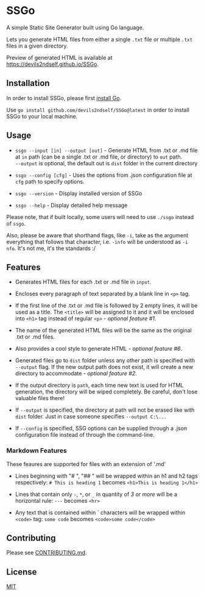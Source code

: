 # SSGo
A simple Static Site Generator built using Go language. 

Lets you generate HTML files from either a single `.txt` file or multiple `.txt` files in a given directory.

Preview of generated HTML is available at https://devils2ndself.github.io/SSGo.

## Installation

In order to install SSGo, please first [install Go](https://go.dev/dl/).

Use `go install github.com/devils2ndself/SSGo@latest` in order to install SSGo to your local machine.

## Usage

- `ssgo --input [in] --output [out]` - Generate HTML from .txt or .md file at `in` path (can be a single .txt or .md file, or directory) to `out` path.  
`--output` is optional, the default out is `dist` folder in the current directory

- `ssgo --config [cfg]` - Uses the options from .json configuration file at `cfg` path to specify options. 

- `ssgo --version` - Display installed version of SSGo

- `ssgo --help` - Display detailed help message

Please note, that if built locally, some users will need to use `./ssgo` instead of `ssgo`.

Also, please be aware that shorthand flags, like `-i`, take as the argument everything that follows that character, i.e. `-info` will be understood as `-i nfo`. It's not me, it's the standards :/

## Features

- Generates HTML files for each .txt or .md file in `input`.

- Encloses every paragraph of text separated by a blank line in `<p>` tag.

- If the first line of the .txt or .md file is followed by 2 empty lines, it will be used as a title. The `<title>` will be assigned to it and it will be enclosed into `<h1>` tag instead of regular `<p>` - _optional feature #1_.

- The name of the generated HTML files will be the same as the original .txt or .md files.

- Also provides a cool style to generate HTML - _optional feature #6_.

- Generated files go to `dist` folder unless any other path is specified with `--output` flag. If the new output path does not exist, it will create a new directory to accommodate - _optional feature #2_.

- If the output directory is `path`, each time new text is used for HTML generation, the directory will be wiped completely. Be careful, don't lose valuable files there!

- If `--output` is specified, the directory at path will not be erased like with `dist` folder. Just in case someone specifies `--output C:\...`

- If `--config` is specified, SSG options can be supplied through a .json configuration file instead of through the command-line.

### Markdown Features
These feaures are supported for files with an extension of '.md'

- Lines beginning with "# ", "## " will be wrapped within an h1 and h2 tags respectively: ``# This is heading 1`` becomes ``<h1>This is heading 1</h1> `` 

- Lines that contain only `-`, `*`, or `_` in quantity of *3 or more* will be a horizontal rule: `---` becomes `<hr>`

- Any text that is contained within \` characters will be wrapped within `<code>` tag: `some code` becomes `<code>some code</code>`

## Contributing

Please see [CONTRIBUTING.md](CONTRIBUTING.md).

## License
[MIT](https://choosealicense.com/licenses/mit/)
